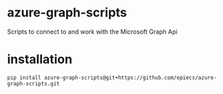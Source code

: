 # azure-graph-scripts
Scripts to connect to and work with the Microsoft Graph Api

# installation
`pip install azure-graph-scripts@git+https://github.com/epiecs/azure-graph-scripts.git`